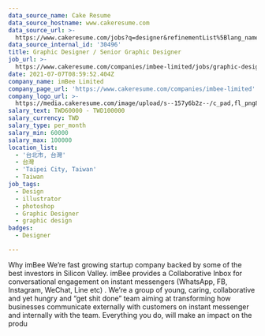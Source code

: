 ```yaml
---
data_source_name: Cake Resume
data_source_hostname: www.cakeresume.com
data_source_url: >-
  https://www.cakeresume.com/jobs?q=designer&refinementList%5Blang_name%5D%5B0%5D=English&refinementList%5Bsalary_type%5D=per_year
data_source_internal_id: '30496'
title: Graphic Designer / Senior Graphic Designer
job_url: >-
  https://www.cakeresume.com/companies/imbee-limited/jobs/graphic-designer-ce7f0f
date: 2021-07-07T08:59:52.404Z
company_name: imBee Limited
company_page_url: 'https://www.cakeresume.com/companies/imbee-limited'
company_logo_url: >-
  https://media.cakeresume.com/image/upload/s--157y6b2z--/c_pad,fl_png8,h_200,w_200/v1609733517/gfqzzy0pbhaofhuwdszp.png
salary_text: TWD60000 - TWD100000
salary_currency: TWD
salary_type: per_month
salary_min: 60000
salary_max: 100000
location_list:
  - '台北市, 台灣'
  - 台灣
  - 'Taipei City, Taiwan'
  - Taiwan
job_tags:
  - Design
  - illustrator
  - photoshop
  - Graphic Designer
  - graphic design
badges:
  - Designer

---
```


Why imBee We’re fast growing startup company backed by some of the best investors in Silicon Valley. imBee provides a Collaborative Inbox for conversational engagement on instant messengers (WhatsApp, FB, Instagram, WeChat, Line etc) . We’re a group of young, caring, collaborative and yet hungry and “get shit done” team aiming at transforming how businesses communicate externally with customers on instant messenger and internally with the team. Everything you do, will make an impact on the produ